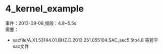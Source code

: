 # 4_kernel_example
事件：2013-09-08,频段：4.8~5.5s   
需要：
* sacfile/A.X1.53144.01.BHZ.D.2013.251.055104.SAC_sec5.5to4.8 等若干sac文件
